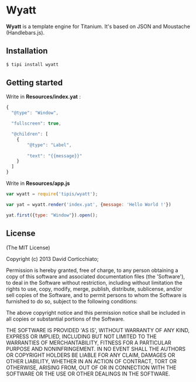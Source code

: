 # Wyatt

  __Wyatt__ is a template engine for Titanium.
  It's based on JSON and Moustache (Handlebars.js). 

## Installation

```bash
$ tipi install wyatt
```

## Getting started

Write in __Resources/index.yat__ :

```javascript
{
  "@type": "Window",

  "fullscreen": true,

  "@children": [
    {
        "@type": "Label",
        
        "text": "{{message}}"
    }
  ]
}
```

Write in __Resources/app.js__

```javascript
var wyatt = require('tipis/wyatt');

var yat = wyatt.render('index.yat', {message: 'Hello World !'})

yat.first({type: "Window"}).open();
```

## License 

(The MIT License)

Copyright (c) 2013 David Corticchiato;

Permission is hereby granted, free of charge, to any person obtaining
a copy of this software and associated documentation files (the
'Software'), to deal in the Software without restriction, including
without limitation the rights to use, copy, modify, merge, publish,
distribute, sublicense, and/or sell copies of the Software, and to
permit persons to whom the Software is furnished to do so, subject to
the following conditions:

The above copyright notice and this permission notice shall be
included in all copies or substantial portions of the Software.

THE SOFTWARE IS PROVIDED 'AS IS', WITHOUT WARRANTY OF ANY KIND,
EXPRESS OR IMPLIED, INCLUDING BUT NOT LIMITED TO THE WARRANTIES OF
MERCHANTABILITY, FITNESS FOR A PARTICULAR PURPOSE AND NONINFRINGEMENT.
IN NO EVENT SHALL THE AUTHORS OR COPYRIGHT HOLDERS BE LIABLE FOR ANY
CLAIM, DAMAGES OR OTHER LIABILITY, WHETHER IN AN ACTION OF CONTRACT,
TORT OR OTHERWISE, ARISING FROM, OUT OF OR IN CONNECTION WITH THE
SOFTWARE OR THE USE OR OTHER DEALINGS IN THE SOFTWARE.
